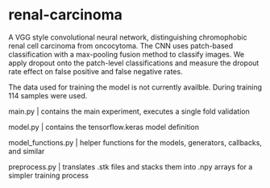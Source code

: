 # renal-carcinoma
A VGG style convolutional neural network, distinguishing chromophobic renal cell carcinoma from oncocytoma. 
The CNN uses patch-based classification with a max-pooling fusion method to classify images. 
We apply dropout onto the patch-level classifications and measure the dropout rate effect on false positive and false negative rates. 

The data used for training the model is not currently availble. During training 114 samples were used.

main.py | contains the main experiment, executes a single fold validation

model.py | contains the tensorflow.keras model definition

model_functions.py | helper functions for the models, generators, callbacks, and similar

preprocess.py | translates .stk files and stacks them into .npy arrays for a simpler training process
